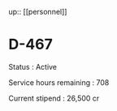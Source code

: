 ---
---
up:: [[personnel]]

# D-467

Status
: Active

Service hours remaining
: 708

Current stipend
: 26,500 cr